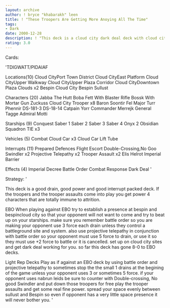 ```yaml
---
layout: archive
author: ! bryce "khabarakh" leen
title: ! "These Troopers Are Getting More Anoying All The Time"
tags:
- Dark
date: 2000-12-28
description: ! "This deck is a cloud city dark deal deck with cloud city troopers and the infamous saber squadron."
rating: 3.0
---
```

Cards: 

'TDIGWATT/PIDAIAF

Locations(10)
Cloud CityPort Town District
Cloud CityEast Platform
Cloud CityUpper Walkway
Cloud CityUpper Plaza Corridor
Cloud CityDowntown Plaza
Clouds x2
Bespin Cloud City
Bespin
Sullust

Characters (20)
Jabba The Hutt
Boba Fett With Blaster Rifle
Bossk With Mortar Gun
Zuckuss
Cloud City Trooper x8
Baron Soontir Fel
Major Turr Phennir
DS-181-3
DS-18-14
Catpain Yorr
Commander Merrejk
General Tagge
Admiral Motti

Starships (9)
Conquest
Saber 1
Saber 2
Saber 3
Saber 4
Onyx 2
Obsidian Squadron TIE x3

Vehicles (5)
Combat Cloud Car x3
Cloud Car
Lift Tube

Interrupts (11)
Prepared Defences
Flight Escort
Double-Crossing,No Goo Swindler x2
Projective Telepathy x2
Trooper Assault x2
Elis Helrot
Imperial Barrier

Effects (4)
Imperial Decree
Battle Order
Combat Response
Dark Deal '

Strategy: '

This deck is a good drain, good power and good interrupt packed deck. If the troopers and the trooper assaults come into play you get power 4 characters that are totally immune to attrition.

EBO
When playing against EBO try to establish a presence at bespin and bespincloud city so that your opponent will not want to come and try to beat up on your starships. make sure you remember battle order so you are making your opponent use 3 force each drain unless they control a battleground site and system. also use projective telepathy in conjunction with battle order so your opponent must use 5 force to drain, or use it so they must use +2 force to battle or it is cancelled. set up on cloud city sites and get dark deal working for you. so far this deck has gone 8-0 to EBO decks.

Light Rep Decks
Play as if against an EBO deck by using battle order and projective telepathy to sometimes stop the the small 1 drains at the begining of the game unless your opponent uses 3 or sometimes 5 force. if your opponent uses nabrun leids be sure to counter with Double-crossing, No good Swindler and put down those troopers for free play the trooper assaults and get some real fine power.
spread your space evenly between sullust and Bespin so even if opponent has a very little space presence it will never bother you. '